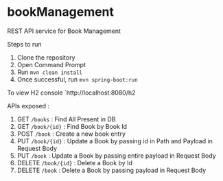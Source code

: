 # bookManagement
REST API service for Book Management

Steps to run
1) Clone the repository
2) Open Command Prompt
3) Run `mvn clean install`
4) Once successful, run `mvn spring-boot:run`

 To view H2 console
 `http://localhost:8080/h2
 
APIs exposed :
1) GET `/books` : Find All Present in DB
2) GET `/book/{id}` : Find Book by Book Id
3) POST `/book` : Create a new book entry
4) PUT `/book/{id}` : Update a Book by passing id in Path and Payload in Request Body
5) PUT `/book` : Update a Book by passing entire payload in Request Body
6) DELETE `/book/{id}` : Delete a Book by Id
7) DELETE `/book` : Delete a Book by passing payload in Request Body
